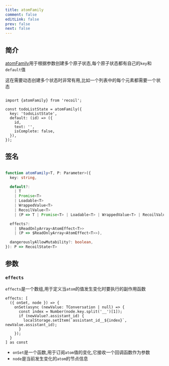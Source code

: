 ```yaml
---
title: atomFamily
comment: false
editLink: false
prev: false
next: false
---
```


## 简介

[atomFamily](https://recoiljs.org/docs/api-reference/utils/atomFamily)用于根据参数创建多个原子状态,每个原子状态都有自己的`key`和`default`值

这在需要动态创建多个状态时非常有用,比如一个列表中的每个元素都需要一个状态

```tsx

import {atomFamily} from 'recoil';

const todoListState = atomFamily({
  key: 'todoListState',
  default: (id) => ({
    id,
    text: '',
    isComplete: false,
  }),
});

```


## 签名

```ts

function atomFamily<T, P: Parameter>({
  key: string,

  default?:
    | T
    | Promise<T>
    | Loadable<T>
    | WrappedValue<T>
    | RecoilValue<T>
    | (P => T | Promise<T> | Loadable<T> | WrappedValue<T> | RecoilValue<T>),

  effects?:
    | $ReadOnlyArray<AtomEffect<T>>
    | (P => $ReadOnlyArray<AtomEffect<T>>),

  dangerouslyAllowMutability?: boolean,
}): P => RecoilState<T>

```


## 参数

### `effects`

`effects`是一个数组,用于定义当`atom`的值发生变化时要执行的副作用函数

```tsx
effects: [
  ({ onSet, node }) => {
    onSet(async (newValue: TConversation | null) => {
      const index = Number(node.key.split('__')[1]);
      if (newValue?.assistant_id) {
        localStorage.setItem(`assistant_id__${index}`, newValue.assistant_id);
      }
    });
  }
] as const
```

- `onSet`是一个函数,用于订阅`atom`值的变化,它接收一个回调函数作为参数
- `node`是当前发生变化的`atom`的节点信息
